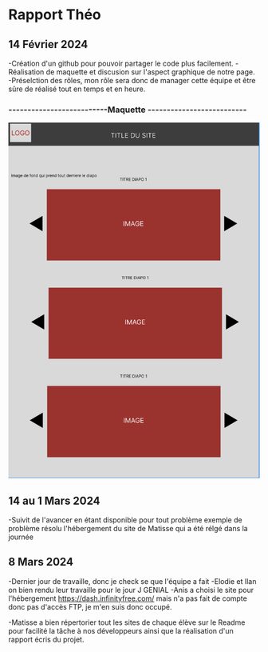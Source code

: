 # Rapport Théo

## 14 Février 2024

-Création d'un github pour pouvoir partager le code plus facilement.
-Réalisation de maquette et discusion sur l'aspect graphique de notre page.
-Préselction des rôles, mon rôle sera donc de manager cette équipe et être sûre de réalisé tout en temps et en heure.

### --------------------------Maquette --------------------------
![alt text](/rapports/images/image_theo.png)

## 14 au 1 Mars 2024

-Suivit de l'avancer en étant disponible pour tout problème
exemple de problème résolu l'hébergement du site de Matisse qui a été rélgé dans la journée

## 8 Mars 2024
-Dernier jour de travaille, donc je check se que l'équipe a fait
-Elodie et Ilan on bien rendu leur travaille pour le jour J GENIAL
-Anis a choisi le site pour l'hébergement https://dash.infinityfree.com/ 
mais n'a pas fait de compte donc pas d'accès FTP, je m'en suis donc occupé.

-Matisse a bien répertorier tout les sites de chaque élève sur le Readme pour facilité la tâche à nos développeurs ainsi que la réalisation d'un rapport écris du projet.

